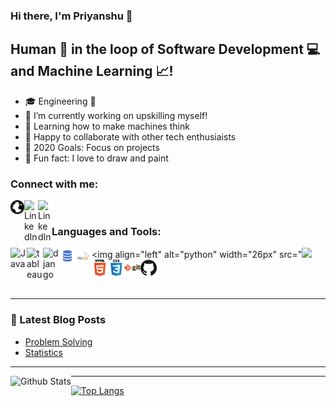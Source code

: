 ### Hi there, I'm Priyanshu 👋

## Human :bust_in_silhouette: in the loop of Software Development :computer: and Machine Learning :chart_with_upwards_trend:!
- :mortar_board: Engineering :star2:
- 🔭 I’m currently working on upskilling myself!
- :thought_balloon: Learning how to make machines think
- 👯 Happy to collaborate with other tech enthusiaists
- 🥅 2020 Goals: Focus on projects
- :art: Fun fact: I love to draw and paint

### Connect with me:

[<img align="left" alt="portfolio" width="22px" src="https://raw.githubusercontent.com/iconic/open-iconic/master/svg/globe.svg" />][website]
[<img align="left" alt="LinkedIn" width="22px" src="https://cdn.jsdelivr.net/npm/simple-icons@v3/icons/linkedin.svg" />][linkedin]
[<img align="left" alt="LinkedIn" width="22px" src="https://img.icons8.com/ios-filled/50/000000/email-open.png" />][email]

<br />

### Languages and Tools:

<img align="left" alt="python" width="26px" src="<img src="https://img.icons8.com/color/48/000000/python.png"/>
<img align="left" alt="Java" width="26px" src="https://img.icons8.com/color/48/000000/java-coffee-cup-logo.png"/>
<img align="left" alt="tableau" width="26px" src="https://img.icons8.com/color/48/000000/tableau-software.png"/>
<img align="left" alt="django" width="26px" src="https://img.icons8.com/ios/50/000000/django.png" />
<img align="left" alt="SQL" width="26px" src="https://raw.githubusercontent.com/github/explore/80688e429a7d4ef2fca1e82350fe8e3517d3494d/topics/sql/sql.png" />
<img align="left" alt="MySQL" width="26px" src="https://raw.githubusercontent.com/github/explore/80688e429a7d4ef2fca1e82350fe8e3517d3494d/topics/mysql/mysql.png" />
<img align="left" alt="HTML5" width="26px" src="https://raw.githubusercontent.com/github/explore/80688e429a7d4ef2fca1e82350fe8e3517d3494d/topics/html/html.png" />
<img src=""/>
<img align="left" alt="CSS3" width="26px" src="https://raw.githubusercontent.com/github/explore/80688e429a7d4ef2fca1e82350fe8e3517d3494d/topics/css/css.png" />
<img align="left" alt="Git" width="26px" src="https://raw.githubusercontent.com/github/explore/80688e429a7d4ef2fca1e82350fe8e3517d3494d/topics/git/git.png" />
<img align="left" alt="GitHub" width="26px" src="https://raw.githubusercontent.com/github/explore/78df643247d429f6cc873026c0622819ad797942/topics/github/github.png" />


<br />
<br />

---


### 📕 Latest Blog Posts
<!-- BLOG-POST-LIST:START -->
- [Problem Solving](https://www.datewithdata.co.in/blog/categories/problem-solving)
- [Statistics](https://www.datewithdata.co.in/post/how-much-stats-is-too-much-stats)
<!-- BLOG-POST-LIST:END -->

---

<img align="left" alt="Github Stats" src="https://github-readme-stats.vercel.app/api?username=priyanshu7&show_icons=true&hide_border=true&count_private=true&hide=prs,issues&theme=dark" />

---

[![Top Langs](https://github-readme-stats.vercel.app/api/top-langs/?username=priyanshu7&layout=compact)][github]

[website]: https://priyanshu7.github.io/
[linkedin]: https://www.linkedin.com/in/priyanshu7m/
[hackerrank]: https://www.hackerrank.com/mehta7priyanshu
[github]: https://github.com/priyanshu7
[email]: mailto:mehta7priyanshu@gmail.com
